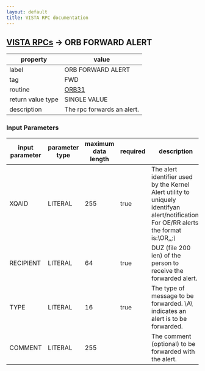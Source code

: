```yaml
---
layout: default
title: VISTA RPC documentation
---
```




## [VISTA RPCs](TableOfContent.md) &#8594; ORB FORWARD ALERT 

 property | value 
--- | --- 
 label | ORB FORWARD ALERT
 tag | FWD
 routine | [ORB31](http://code.osehra.org/dox/Routine_ORB31_source.html)
 return value type | SINGLE VALUE
 description | The rpc forwards an alert.

### Input Parameters

| input parameter | parameter type | maximum data length | required | description | 
| --- | --- | --- | --- | --- | 
| XQAID | LITERAL | 255 | true | The alert identifier used by the Kernel Alert utility to uniquely identifyan alert/notification.  For OE/RR alerts, the format is:\OR,<dfn>,<notif ien>;<notif date.time>\ | 
| RECIPIENT | LITERAL | 64 | true | DUZ (file 200 ien) of the person to receive the forwarded alert. | 
| TYPE | LITERAL | 16 | true | The type of message to be forwarded.  \A\ indicates an alert is to be forwarded. | 
| COMMENT | LITERAL | 255 |  | The comment (optional) to be forwarded with the alert. | 